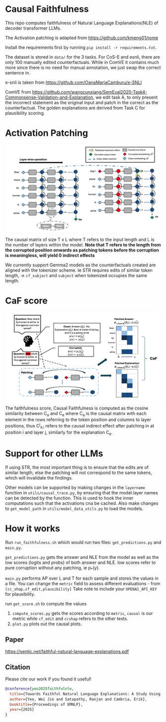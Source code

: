 # Causal Faithfulness

This repo computes faithfulness of Natural Language Explanations(NLE) of decoder transformer LLMs. 

The Activation patching is adapted from https://github.com/kmeng01/rome

Install the requirements first by running `pip install -r requirements.txt`. 

The dataset is stored in `data/` for the 3 tasks. For CoS-E and esnli, there are only 100 manually edited counterfactuals. While in ComVE it contains much more since there is no need for manual annotation, we just swap the correct sentence in.

e-snli is taken from https://github.com/OanaMariaCamburu/e-SNLI

ComVE from https://github.com/wangcunxiang/SemEval2020-Task4-Commonsense-Validation-and-Explanation, we edit task A, to only present the incorrect statement as the original input and patch in the correct as the counterfactual. The golden explanations are derived from Task C for plausibility scoring.

# Activation Patching

![Alt text](images/activation_patching.png)

The causal matrix of size T x L where T refers to the input length and L is the number of layers within the model. **Note that T refers to the length from the corrupted position onwards as patching tokens before the corruption is meaningless, will yield 0 indirect effects**

We currently support Gemma2 models as the counterfactuals created are aligned with the tokenizer scheme. Ie STR requires edits of similar token length, -> `cf_subject` and `subject` when tokenized occupies the same length.

# CaF score

![Alt text](images/causal_faithfulness.png)

The faithfulness score, Causal Faithfulness is computed as the cosine similarity between C<sub>a</sub> and C<sub>e</sub> where C<sub>a</sub> is the causal matrix with each element in the rows referring to the token position and columns to layer positions, thus C<sup>j</sup><sub>a,i</sub> refers to the causal indirect effect after patching in at position i and layer j, similarly for the explanation C<sub>e</sub>.

# Support for other LLMs

If using STR, the most important thing is to ensure that the edits are of similar length, else the patching will not correspond to the same tokens, which will invalidate the findings.

Other models can be supported by making changes in the `layername` function in `utils/causal_trace.py`, by ensuring that the model.layer names can be detected by the function. This is used to hook the inner computations such that the activations cna be cached. Also make changes to `get_model_path` in `utils/model_data_utils.py` to load the models.

# How it works

Run `run_faithfulness.sh` which would run two files: `get_predictions.py` and `main.py`.

`get_predictions.py` gets the answer and NLE from the model as well as the low scores (logits and probs) of both answer and NLE. low scores refer to pure corruption without any patching, ie p<sub>*</sub>(y).

`main.py` performs AP over L and T for each sample and stores the values in a file. You can change the `metric` field to assess different evaluations - from `[cc_shap,cf_edit,plausibility]` Take note to include your `OPENAI_API_KEY` for plausibility.

run `get_score.sh` to compute the values 

1. `compute_scores.py` gets the scores according to `metric`, `causal` is our metric while `cf_edit` and `ccshap` refers to the other tests.
2. `plot.py` plots out the causal plots.

## Paper

https://sentic.net/faithful-natural-language-explanations.pdf

## Citation
Please cite our work if you found it useful! 

```bibtex
@conference{yeo2025faithfulnle,
  title={Towards Faithful Natural Language Explanations: A Study Using Activation Patching in Large Language Models},
  author={Yeo, Wei Jie and Satapathy, Ranjan and Cambria, Erik},
  booktitle={Proceedings of EMNLP},
  year={2025}
}
